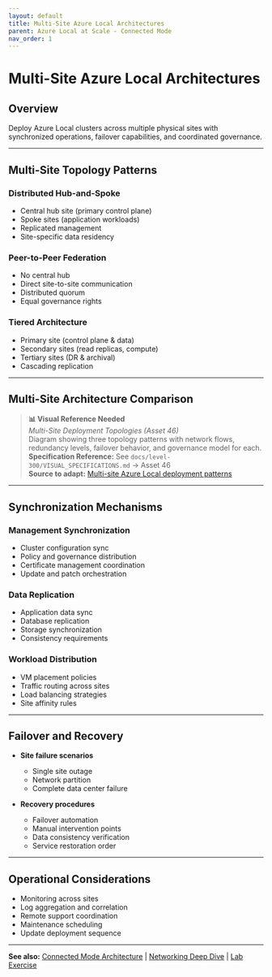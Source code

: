 ```yaml
---
layout: default
title: Multi-Site Azure Local Architectures
parent: Azure Local at Scale - Connected Mode
nav_order: 1
---
```


# Multi-Site Azure Local Architectures

## Overview

Deploy Azure Local clusters across multiple physical sites with synchronized operations, failover capabilities, and coordinated governance.

---

## Multi-Site Topology Patterns

### Distributed Hub-and-Spoke
- Central hub site (primary control plane)
- Spoke sites (application workloads)
- Replicated management
- Site-specific data residency

### Peer-to-Peer Federation
- No central hub
- Direct site-to-site communication
- Distributed quorum
- Equal governance rights

### Tiered Architecture
- Primary site (control plane & data)
- Secondary sites (read replicas, compute)
- Tertiary sites (DR & archival)
- Cascading replication

---

## Multi-Site Architecture Comparison

> **📊 Visual Reference Needed**  
> *Multi-Site Deployment Topologies (Asset 46)*  
> Diagram showing three topology patterns with network flows, redundancy levels, failover behavior, and governance model for each.  
> **Specification Reference:** See `docs/level-300/VISUAL_SPECIFICATIONS.md` → Asset 46  
> **Source to adapt:** [Multi-site Azure Local deployment patterns](https://learn.microsoft.com/en-us/azure/azure-local/plan/multi-site-patterns)

---

## Synchronization Mechanisms

### Management Synchronization
- Cluster configuration sync
- Policy and governance distribution
- Certificate management coordination
- Update and patch orchestration

### Data Replication
- Application data sync
- Database replication
- Storage synchronization
- Consistency requirements

### Workload Distribution
- VM placement policies
- Traffic routing across sites
- Load balancing strategies
- Site affinity rules

---

## Failover and Recovery

- **Site failure scenarios**
  - Single site outage
  - Network partition
  - Complete data center failure

- **Recovery procedures**
  - Failover automation
  - Manual intervention points
  - Data consistency verification
  - Service restoration order

---

## Operational Considerations

- Monitoring across sites
- Log aggregation and correlation
- Remote support coordination
- Maintenance scheduling
- Update deployment sequence

---

**See also:** [Connected Mode Architecture](azure-local-advanced-connected) | [Networking Deep Dive](azure-local-networking-advanced) | [Lab Exercise](azure-local-connected-lab)
